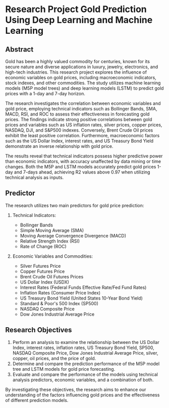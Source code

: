 # Research Project Gold Prediction Using Deep Learning and Machine Learning

## Abstract
Gold has been a highly valued commodity for centuries, known for its secure nature and diverse applications in luxury, jewelry, electronics, and high-tech industries. This research project explores the influence of economic variables on gold prices, including macroeconomic indicators, stock indexes, and other commodities. The study utilizes machine learning models (M5P model trees) and deep learning models (LSTM) to predict gold prices with a 1-day and 7-day horizon. 

The research investigates the correlation between economic variables and gold price, employing technical indicators such as Bollinger Bands, SMA, MACD, RSI, and ROC to assess their effectiveness in forecasting gold prices. The findings indicate strong positive correlations between gold prices and variables such as US inflation rates, silver prices, copper prices, NASDAQ, DJI, and S&P500 indexes. Conversely, Brent Crude Oil prices exhibit the least positive correlation. Furthermore, macroeconomic factors such as the US Dollar Index, interest rates, and US Treasury Bond Yield demonstrate an inverse relationship with gold price.

The results reveal that technical indicators possess higher predictive power than economic indicators, with accuracy unaffected by data mining or time changes. Both the M5P and LSTM models accurately predict gold prices 1-day and 7-days ahead, achieving R2 values above 0.97 when utilizing technical analysis as inputs.

## Predictor
The research utilizes two main predictors for gold price prediction:

1. Technical Indicators:
   - Bollinger Bands
   - Simple Moving Average (SMA)
   - Moving Average Convergence Divergence (MACD)
   - Relative Strength Index (RSI)
   - Rate of Change (ROC)

2. Economic Variables and Commodities:
   - Silver Futures Price
   - Copper Futures Price
   - Brent Crude Oil Futures Prices
   - US Dollar Index (USDX)
   - Interest Rates (Federal Funds Effective Rate/Fed Fund Rates)
   - Inflation Rates (Consumer Price Index)
   - US Treasury Bond Yield (United States 10-Year Bond Yield)
   - Standard & Poor's 500 Index (SP500)
   - NASDAQ Composite Price
   - Dow Jones Industrial Average Price

## Research Objectives
1. Perform an analysis to examine the relationship between the US Dollar Index, interest rates, inflation rates, US Treasury Bond Yield, SP500, NASDAQ Composite Price, Dow Jones Industrial Average Price, silver, copper, oil prices, and the price of gold.
2. Determine and compare the prediction performance of the M5P model tree and LSTM models for gold price forecasting.
3. Evaluate and compare the performance of the models using technical analysis predictors, economic variables, and a combination of both.

By investigating these objectives, the research aims to enhance our understanding of the factors influencing gold prices and the effectiveness of different prediction models.
